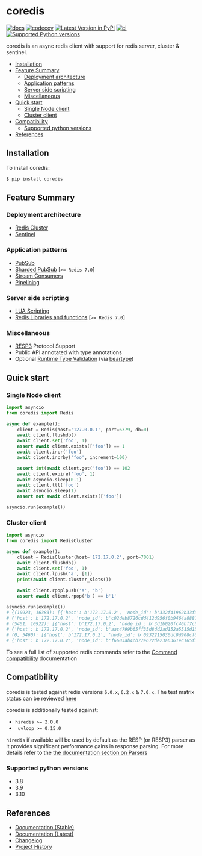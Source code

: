 # coredis

[![docs](https://readthedocs.org/projects/coredis/badge/?version=stable)](https://coredis.readthedocs.org)
[![codecov](https://codecov.io/gh/alisaifee/coredis/branch/master/graph/badge.svg)](https://codecov.io/gh/alisaifee/coredis)
[![Latest Version in PyPI](https://img.shields.io/pypi/v/coredis.svg)](https://pypi.python.org/pypi/coredis/)
[![ci](https://github.com/alisaifee/coredis/workflows/CI/badge.svg?branch=master)](https://github.com/alisaifee/coredis/actions?query=branch%3Amaster+workflow%3ACI)
[![Supported Python versions](https://img.shields.io/pypi/pyversions/coredis.svg)](https://pypi.python.org/pypi/coredis/)

coredis is an async redis client with support for redis server, cluster
& sentinel.

<!-- TOC depthFrom:2 depthTo:6 withLinks:1 updateOnSave:1 orderedList:0 -->

- [Installation](#installation)
- [Feature Summary](#feature-summary)
	- [Deployment architecture](#deployment-architecture)
	- [Application patterns](#application-patterns)
	- [Server side scripting](#server-side-scripting)
	- [Miscellaneous](#miscelleneous)
- [Quick start](#quickstart)
	- [Single Node client](#single-node-client)
	- [Cluster client](#cluster-client)
- [Compatibility](#compatibility)
	- [Supported python versions](#supported-python-versions)
- [References](#references)

<!-- /TOC -->

## Installation

To install coredis:

```bash
$ pip install coredis
```

## Feature Summary

### Deployment architecture
- [Redis Cluster](https://coredis.readthedocs.org/en/latest/api.html#cluster)
- [Sentinel](https://coredis.readthedocs.org/en/latest/api.html#sentinel)

### Application patterns
- [PubSub](https://coredis.readthedocs.org/en/latest/api_reference.html#pubsub)
- [Sharded PubSub](https://coredis.readthedocs.org/en/latest/api_reference.html#cluster-pub-sub) [`>= Redis 7.0`]
- [Stream Consumers](https://coredis.readthedocs.org/en/latest/api_reference.html#streams)
- [Pipelining](https://coredis.readthedocs.org/en/latest/api_reference.html#pipelines)

### Server side scripting
- [LUA Scripting](https://coredis.readthedocs.org/en/latest/api_reference.html#scripting)
- [Redis Libraries and functions](https://coredis.readthedocs.org/en/latest/api_reference.html#library-functions) [`>= Redis 7.0`]

### Miscellaneous
- [RESP3](https://coredis.readthedocs.org/en/latest/api_reference.html#resp3) Protocol Support
- Public API annotated with type annotations
- Optional [Runtime Type Validation](https://coredis.readthedocs.org/en/latest/api_reference.html#runtime-type-checking) (via [beartype](https://github.com/beartype/beartype))

## Quick start

### Single Node client

```python
import asyncio
from coredis import Redis

async def example():
    client = Redis(host='127.0.0.1', port=6379, db=0)
    await client.flushdb()
    await client.set('foo', 1)
    assert await client.exists(['foo']) == 1
    await client.incr('foo')
    await client.incrby('foo', increment=100)

    assert int(await client.get('foo')) == 102
    await client.expire('foo', 1)
    await asyncio.sleep(0.1)
    await client.ttl('foo')
    await asyncio.sleep(1)
    assert not await client.exists(['foo'])

asyncio.run(example())
```

### Cluster client

```python
import asyncio
from coredis import RedisCluster

async def example():
    client = RedisCluster(host='172.17.0.2', port=7001)
    await client.flushdb()
    await client.set('foo', 1)
    await client.lpush('a', [1])
    print(await client.cluster_slots())

    await client.rpoplpush('a', 'b')
    assert await client.rpop('b') == b'1'

asyncio.run(example())
# {(10923, 16383): [{'host': b'172.17.0.2', 'node_id': b'332f41962b33fa44bbc5e88f205e71276a9d64f4', 'server_type': 'master', 'port': 7002},
# {'host': b'172.17.0.2', 'node_id': b'c02deb8726cdd412d956f0b9464a88812ef34f03', 'server_type': 'slave', 'port': 7005}],
# (5461, 10922): [{'host': b'172.17.0.2', 'node_id': b'3d1b020fc46bf7cb2ffc36e10e7d7befca7c5533', 'server_type': 'master', 'port': 7001},
# {'host': b'172.17.0.2', 'node_id': b'aac4799b65ff35d8dd2ad152a5515d15c0dc8ab7', 'server_type': 'slave', 'port': 7004}],
# (0, 5460): [{'host': b'172.17.0.2', 'node_id': b'0932215036dc0d908cf662fdfca4d3614f221b01', 'server_type': 'master', 'port': 7000},
# {'host': b'172.17.0.2', 'node_id': b'f6603ab4cb77e672de23a6361ec165f3a1a2bb42', 'server_type': 'slave', 'port': 7003}]}
```

To see a full list of supported redis commands refer to the [Command
compatibility](https://coredis.readthedocs.io/en/stable/compatibility.html)
documentation

## Compatibility

coredis is tested against redis versions `6.0.x`, `6.2.x` & `7.0.x`. The
test matrix status can be reviewed
[here](https://github.com/alisaifee/coredis/actions/workflows/main.yml)

coredis is additionally tested against:

-   `hiredis >= 2.0.0`
-   ` uvloop >= 0.15.0`

`hiredis` if available will be used by default as the RESP (or RESP3) parser
as it provides significant performance gains in response parsing. For more
details refer to the [the documentation section on Parsers](https://coredis.readthedocs.org/en/stable/api_reference.html#parsers)

### Supported python versions

-   3.8
-   3.9
-   3.10

## References

- [Documentation (Stable)](http://coredis.readthedocs.org/en/stable)
- [Documentation (Latest)](http://coredis.readthedocs.org/en/latest)
- [Changelog](http://coredis.readthedocs.org/en/stable/release_notes.html)
- [Project History](http://coredis.readthedocs.org/en/stable/history.html)
